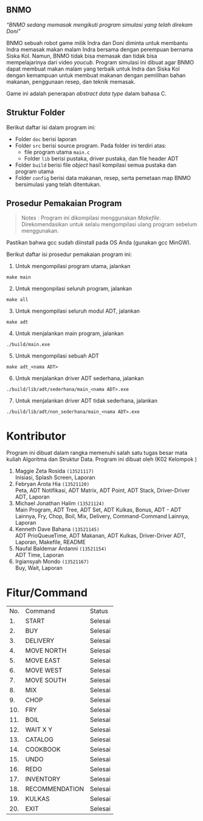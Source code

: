 ## BNMO
*“BNMO sedang memasak mengikuti program simulasi yang telah direkam Doni”*

BNMO sebuah robot game milik Indra dan Doni diminta untuk membantu Indra memasak makan malam Indra bersama dengan perempuan bernama Siska Kol. Namun, BNMO tidak bisa memasak dan tidak bisa mempelajarinya dari video *youcub*. Program simulasi ini dibuat agar BNMO dapat membuat makan malam yang terbaik untuk Indra dan Siska Kol dengan kemampuan untuk membuat makanan dengan pemilihan bahan makanan, penggunaan resep, dan teknik memasak.

Game ini adalah penerapan *abstract data type* dalam bahasa C. 

## Struktur Folder
Berikut daftar isi dalam program ini:
* Folder `doc` berisi laporan
* Folder `src` berisi source program. Pada folder ini terdiri atas:
  * file program utama `main.c`
  * Folder `lib` berisi pustaka, driver pustaka, dan file header ADT
* Folder `build` berisi file *object* hasil kompilasi semua pustaka dan program utama
* Folder `config` berisi data makanan, resep, serta pemetaan map BNMO bersimulasi yang telah ditentukan.

## Prosedur Pemakaian Program
> Notes : Program ini dikompilasi menggunakan *Makefile*. Direkomendasikan untuk selalu mengompilasi ulang program sebelum menggunakan.

Pastikan bahwa gcc sudah diinstall pada OS Anda (gunakan gcc MinGW).

Berikut daftar isi prosedur pemakaian program ini:

1. Untuk mengompilasi program utama, jalankan
```
make main
```
2. Untuk mengonpilasi seluruh program, jalankan
```
make all
```
3. Untuk mengompilasi seluruh modul ADT, jalankan
```
make adt
```
4. Untuk menjalankan main program, jalankan
```
./build/main.exe
```
5. Untuk mengompilasi sebuah ADT 
```
make adt_<nama ADT>
```
6. Untuk menjalankan driver ADT sederhana, jalankan
```
./build/lib/adt/sederhana/main_<nama ADT>.exe
```
7. Untuk menjalankan driver ADT tidak sederhana, jalankan
```
./build/lib/adt/non_sederhana/main_<nama ADT>.exe
```
# Kontributor
Program ini dibuat dalam rangka memenuhi salah satu tugas besar mata kuliah Algoritma dan Struktur Data. Program ini dibuat oleh (K02 Kelompok )
1. Maggie Zeta Rosida `(13521117)`<br>
Inisiasi, Splash Screen, Laporan
2. Febryan Arota Hia `(13521120)`<br>
Peta, ADT Notifikasi, ADT Matrix, ADT Point, ADT Stack, Driver-Driver ADT, Laporan
3. Michael Jonathan Halim `(13521124)`<br>
Main Program, ADT Tree, ADT Set, ADT Kulkas, Bonus, ADT - ADT Lainnya, Fry, Chop, Boil, Mix, Delivery, Command-Command Lainnya, Laporan
4. Kenneth Dave Bahana `(13521145)`<br>
ADT PrioQueueTime, ADT Makanan, ADT Kulkas, Driver-Driver ADT, Laporan, Makefile, README 
5. Naufal Baldemar Ardanni `(13521154)`<br>
ADT Time, Laporan
6. Irgiansyah Mondo `(13521167)`<br>
Buy, Wait, Laporan

# Fitur/Command

<table>
<tr><td>No.</td><td>Command</td><td>Status</td></tr>
<tr><td>1.</td><td>START</td><td>Selesai</td></tr>
<tr><td>2.</td><td>BUY</td><td>Selesai</td></tr>
<tr><td>3.</td><td>DELIVERY</td><td>Selesai</td></tr>
<tr><td>4.</td><td>MOVE NORTH</td><td>Selesai</td></tr>
<tr><td>5.</td><td>MOVE EAST</td><td>Selesai</td></tr>
<tr><td>6.</td><td>MOVE WEST</td><td>Selesai</td></tr>
<tr><td>7.</td><td>MOVE SOUTH</td><td>Selesai</td></tr>
<tr><td>8.</td><td>MIX</td><td>Selesai</td></tr>
<tr><td>9.</td><td>CHOP</td><td>Selesai</td></tr>
<tr><td>10.</td><td>FRY</td><td>Selesai</td></tr>
<tr><td>11.</td><td>BOIL</td><td>Selesai</td></tr>
<tr><td>12.</td><td>WAIT X Y</td><td>Selesai</td></tr>
<tr><td>13.</td><td>CATALOG</td><td>Selesai</td></tr>
<tr><td>14.</td><td>COOKBOOK</td><td>Selesai</td></tr>
<tr><td>15.</td><td>UNDO</td><td>Selesai</td></tr>
<tr><td>16.</td><td>REDO</td><td>Selesai</td></tr>
<tr><td>17.</td><td>INVENTORY</td><td>Selesai</td></tr>
<tr><td>18.</td><td>RECOMMENDATION</td><td>Selesai</td></tr>
<tr><td>19.</td><td>KULKAS</td><td>Selesai</td></tr>
<tr><td>20.</td><td>EXIT</td><td>Selesai</td></tr>
</table>
